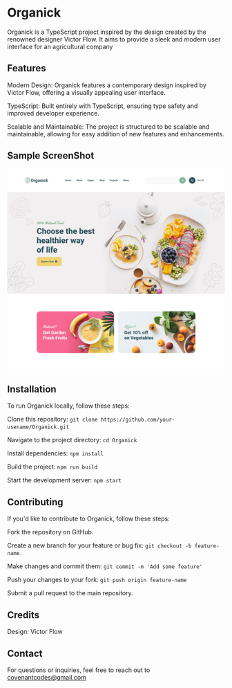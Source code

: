 # Organick

Organick is a TypeScript project inspired by the design created by the renowned designer Victor Flow. It aims to provide a sleek and modern user interface for an agricultural company

## Features
Modern Design: Organick features a contemporary design inspired by Victor Flow, offering a visually appealing user interface.

TypeScript: Built entirely with TypeScript, ensuring type safety and improved developer experience.

Scalable and Maintainable: The project is structured to be scalable and maintainable, allowing for easy addition of new features and enhancements.

## Sample ScreenShot
![Organick Logo](./img/Homepage1.jpg)

## Installation
To run Organick locally, follow these steps:

Clone this repository: ```git clone https://github.com/your-usename/Organick.git```

Navigate to the project directory: ```cd Organick```

Install dependencies: ```npm install```

Build the project: ```npm run build```

Start the development server: ```npm start```

## Contributing

If you'd like to contribute to Organick, follow these steps:

Fork the repository on GitHub.

Create a new branch for your feature or bug fix: ```git checkout -b feature-name.```

Make changes and commit them: ```git commit -m 'Add some feature'```

Push your changes to your fork: ```git push origin feature-name```

Submit a pull request to the main repository.

## Credits

Design: Victor Flow 
## Contact
For questions or inquiries, feel free to reach out to covenantcodes@gmail.com
